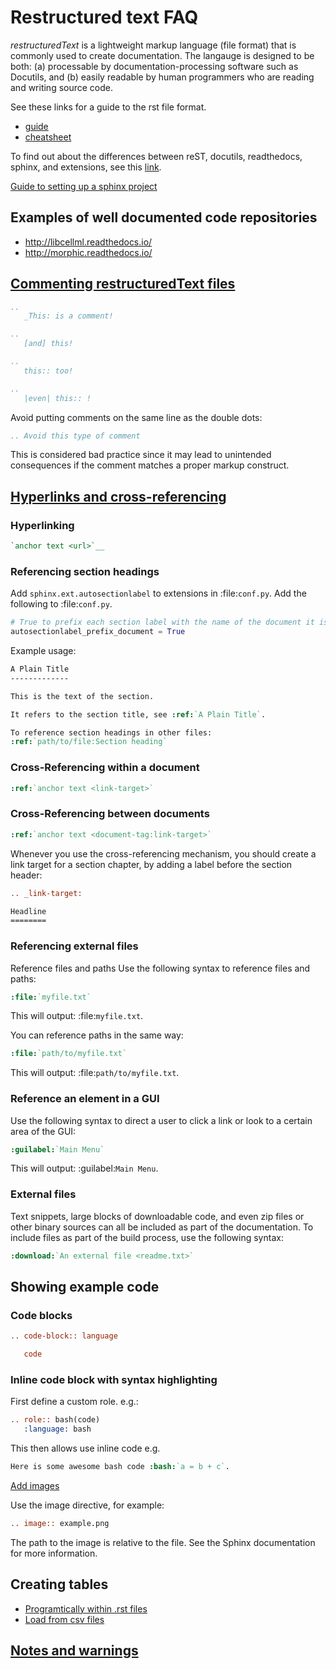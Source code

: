 # Restructured text FAQ

*restructuredText* is a lightweight markup language (file format) that is
commonly used to create documentation. The langauge is designed to be both:
(a) processable by documentation-processing software such as Docutils, and
(b) easily readable by human programmers who are reading and writing source
code.

See these links for a guide to the rst file format.

- [guide](http://rest-sphinx-memo.readthedocs.io/en/latest/ReST.html)
- [cheatsheet](https://docs.typo3.org/m/typo3/docs-how-to-document/master/en-us/WritingReST/CheatSheet.html)

To find out about the differences between reST, docutils, readthedocs,
sphinx, and extensions, see this [link](http://www.git-pull.com/code_explorer/rst-docutils-sphinx-readthedocs.html#rest-docutils-sphinx-readthedocs).

[Guide to setting up a sphinx project](https://docs.readthedocs.io/en/stable/intro/getting-started-with-sphinx.html)

## Examples of well documented code repositories

- http://libcellml.readthedocs.io/
- http://morphic.readthedocs.io/

## [Commenting restructuredText files](https://stackoverflow.com/questions/4783814/how-to-comment-a-string-in-restructured-text)
```rest
..
   _This: is a comment!

..
   [and] this!

..
   this:: too!

..
   |even| this:: !
```
Avoid putting comments on the same line as the double dots:
```rest
.. Avoid this type of comment
```
This is considered bad practice since it may lead to unintended consequences if the comment matches a proper markup construct.

## [Hyperlinks and cross-referencing](https://docs.typo3.org/m/typo3/docs-how-to-document/master/en-us/WritingReST/Hyperlinks.html)

### Hyperlinking
```rest
`anchor text <url>`__
```
### Referencing section headings
Add `sphinx.ext.autosectionlabel` to extensions in :file:`conf.py`.
Add the following to :file:`conf.py`.
```python
# True to prefix each section label with the name of the document it is in, followed by a colon. For example, index:Introduction for a section called Introduction that appears in document index.rst. Useful for avoiding ambiguity when the same section heading appears in different documents.
autosectionlabel_prefix_document = True
```
Example usage:
```rest
A Plain Title
-------------

This is the text of the section.

It refers to the section title, see :ref:`A Plain Title`.

To reference section headings in other files:
:ref:`path/to/file:Section heading`


```

### Cross-Referencing within a document
```rest
:ref:`anchor text <link-target>`
```
### Cross-Referencing between documents
```rest
:ref:`anchor text <document-tag:link-target>`
```
Whenever you use the cross-referencing mechanism, you should create a link target for a section chapter, by adding a label before the section header:
```rest
.. _link-target:

Headline
========
```
### Referencing external files
Reference files and paths
Use the following syntax to reference files and paths:
```rest
:file:`myfile.txt`
```
This will output: :file:`myfile.txt`.

You can reference paths in the same way:
```rest
:file:`path/to/myfile.txt`
```
This will output: :file:`path/to/myfile.txt`.

### Reference an element in a GUI
Use the following syntax to direct a user to click a link or look to a certain area of the GUI:
```rest
:guilabel:`Main Menu`
```
This will output: :guilabel:`Main Menu`.

### External files
Text snippets, large blocks of downloadable code, and even zip files or other binary sources can all be included as part of the documentation. To include files as part of the build process, use the following syntax:
```rest
:download:`An external file <readme.txt>`
```

## Showing example code

### Code blocks
```rest
.. code-block:: language

   code
```

### Inline code block with syntax highlighting
First define a custom role. e.g.:

```rest
.. role:: bash(code)
   :language: bash
```

This then allows use inline code e.g.

```rest
Here is some awesome bash code :bash:`a = b + c`.
```

[Add images](http://sphinx-doc.org/rest.html?highlight=image#images)

Use the image directive, for example:

```rest
.. image:: example.png
```

The path to the image is relative to the file. See the Sphinx documentation for more information.

## Creating tables

- [Programtically within .rst files](https://sublime-and-sphinx-guide.readthedocs.io/en/latest/tables.html)
- [Load from csv files](https://tables-with-sphinx.readthedocs.io/en/latest/csv-table.html)

## [Notes and warnings](http://udig.refractions.net/files/docs/latest/user/docguide/sphinxSyntax.html#notes-and-warnings)